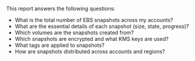 This report answers the following questions:

- What is the total number of EBS snapshots across my accounts?
- What are the essential details of each snapshot (size, state, progress)?
- Which volumes are the snapshots created from?
- Which snapshots are encrypted and what KMS keys are used?
- What tags are applied to snapshots?
- How are snapshots distributed across accounts and regions? 